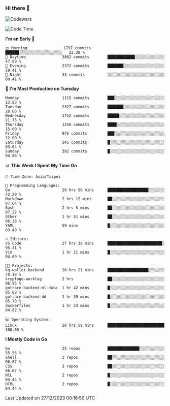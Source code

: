 ### Hi there 👋

![Codewars](https://www.codewars.com/users/omegaatt36/badges/small)

<!--START_SECTION:waka-->
![Code Time](http://img.shields.io/badge/Code%20Time-2%2C091%20hrs%2054%20mins-blue)

**I'm an Early 🐤** 

```text
🌞 Morning                1797 commits        ██████░░░░░░░░░░░░░░░░░░░   22.28 % 
🌆 Daytime                3862 commits        ████████████░░░░░░░░░░░░░   47.89 % 
🌃 Evening                2372 commits        ███████░░░░░░░░░░░░░░░░░░   29.41 % 
🌙 Night                  33 commits          ░░░░░░░░░░░░░░░░░░░░░░░░░   00.41 % 
```
📅 **I'm Most Productive on Tuesday** 

```text
Monday                   1115 commits        ███░░░░░░░░░░░░░░░░░░░░░░   13.83 % 
Tuesday                  2327 commits        ███████░░░░░░░░░░░░░░░░░░   28.86 % 
Wednesday                1752 commits        █████░░░░░░░░░░░░░░░░░░░░   21.73 % 
Thursday                 1258 commits        ████░░░░░░░░░░░░░░░░░░░░░   15.60 % 
Friday                   975 commits         ███░░░░░░░░░░░░░░░░░░░░░░   12.09 % 
Saturday                 245 commits         █░░░░░░░░░░░░░░░░░░░░░░░░   03.04 % 
Sunday                   392 commits         █░░░░░░░░░░░░░░░░░░░░░░░░   04.86 % 
```


📊 **This Week I Spent My Time On** 

```text
🕑︎ Time Zone: Asia/Taipei

💬 Programming Languages: 
Go                       20 hrs 56 mins      ██████████████████░░░░░░░   72.20 % 
Markdown                 2 hrs 12 mins       ██░░░░░░░░░░░░░░░░░░░░░░░   07.64 % 
Bash                     2 hrs 5 mins        ██░░░░░░░░░░░░░░░░░░░░░░░   07.22 % 
Other                    1 hr 51 mins        ██░░░░░░░░░░░░░░░░░░░░░░░   06.38 % 
YAML                     59 mins             █░░░░░░░░░░░░░░░░░░░░░░░░   03.40 % 

🔥 Editors: 
VS Code                  27 hrs 38 mins      ████████████████████████░   95.31 % 
Vim                      1 hr 21 mins        █░░░░░░░░░░░░░░░░░░░░░░░░   04.69 % 

🐱‍💻 Projects: 
kg-wallet-backend        20 hrs 21 mins      ██████████████████░░░░░░░   70.18 % 
kryptogo-worklog         2 hrs               ██░░░░░░░░░░░░░░░░░░░░░░░   06.95 % 
gotrace-backend-ml-data  1 hr 42 mins        █░░░░░░░░░░░░░░░░░░░░░░░░   05.88 % 
gotrace-backend-dd       1 hr 39 mins        █░░░░░░░░░░░░░░░░░░░░░░░░   05.70 % 
dockerfiles              1 hr 23 mins        █░░░░░░░░░░░░░░░░░░░░░░░░   04.82 % 

💻 Operating System: 
Linux                    28 hrs 59 mins      █████████████████████████   100.00 % 
```

**I Mostly Code in Go** 

```text
Go                       25 repos            ██████████████░░░░░░░░░░░   55.56 % 
Shell                    3 repos             ██░░░░░░░░░░░░░░░░░░░░░░░   06.67 % 
CSS                      3 repos             ██░░░░░░░░░░░░░░░░░░░░░░░   06.67 % 
HCL                      2 repos             █░░░░░░░░░░░░░░░░░░░░░░░░   04.44 % 
HTML                     2 repos             █░░░░░░░░░░░░░░░░░░░░░░░░   04.44 % 
```




 Last Updated on 27/12/2023 00:16:50 UTC
<!--END_SECTION:waka-->

<!--
**omegaatt36/omegaatt36** is a ✨ _special_ ✨ repository because its `README.md` (this file) appears on your GitHub profile.

Here are some ideas to get you started:

- 🔭 I’m currently working on ...
- 🌱 I’m currently learning ...
- 👯 I’m looking to collaborate on ...
- 🤔 I’m looking for help with ...
- 💬 Ask me about ...
- 📫 How to reach me: ...
- 😄 Pronouns: ...
- ⚡ Fun fact: ...
-->
